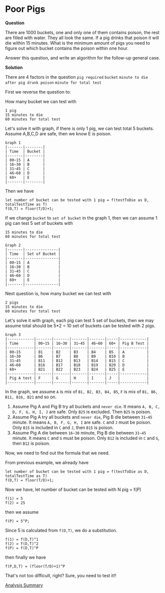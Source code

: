 # Poor Pigs

<strong>Question</strong>

There are 1000 buckets, one and only one of them contains poison, the rest are filled with water. They all look the same. If a pig drinks that poison it will die within 15 minutes. What is the minimum amount of pigs you need to figure out which bucket contains the poison within one hour.

Answer this question, and write an algorithm for the follow-up general case.

<strong>Solution</strong>

There are 4 factors in the question `pig required` `bucket` `minute to die after pig drunk poison` `minute for total test`

First we reverse the question to:

How many bucket we can test with

	1 pig
	15 minutes to die
	60 minutes for total test

Let's solve it with graph, if there is only 1 pig, we can test total 5 buckets.
Assume A,B,C,D are safe, then we know E is poison.

	Graph 1
	|-------|--------|
	| Time  | Bucket |
	|-------|--------|
	| 00~15 | A      |
	| 16~30 | B      |
	| 31~45 | C      |
	| 46~60 | D      |
	| 60+   | E      |
	|-------|--------|
	
Then we have

	let number of bucket can be tested with 1 pig = f(testToDie as D, totalTestTime as T)
	f(D,T) = floor(T/D)+1;

If we change `bucket` to `set of bucket` in the graph 1, then we can assume 1 pig can test 5 set of buckets with

	15 minutes to die
	60 minutes for total test

	Graph 2
	|-------|---------------|
	| Time  | Set of Bucket |
	|-------|---------------|
	| 00~15 | A             |
	| 16~30 | B             |
	| 31~45 | C             |
	| 46~60 | D             |
	| 60+   | E             |
	|-------|---------------|

Next question is, how many bucket we can test with
	
	2 pigs
	15 minutes to die
	60 minutes for total test
	
Let's solve it with graph, each pig can test 5 set of buckets, then we may assume total should be 5*2 = 10 set of buckets can be tested with 2 pigs.

	Graph 3
	|------------|-------|-------|-------|-------|-----|------------|
	| Time       | 00~15 | 16~30 | 31~45 | 46~60 | 60+ | Pig B Test |
	|------------|-------|-------|-------|-------|-----|------------|
	| 00~15      | B1    | B2    | B3    | B4    | B5  | A          |
	| 16~30      | B6    | B7    | B8    | B9    | B10 | B          |
	| 31~45      | B11   | B12   | B13   | B14   | B15 | C          |
	| 46~60      | B16   | B17   | B18   | B19   | B20 | D          |
	| 60+        | B21   | B22   | B23   | B24   | B25 | E          |
	|------------|-------|-------|-------|-------|-----|------------|
	| Pig A test | F     | G     | H     | I     | J   |            |
	|------------|-------|-------|-------|-------|-----|------------|

In the graph, we assume `A` is mix of `B1, B2, B3, B4, B5`, `F` is mix of `B1, B6, B11, B16, B21` and so on.

1. Assume Pig A and Pig B try all buckets and `never die`. It means `A, B, C, D, F, G, H, I, J` are safe. Only `B25` is excluded. Then `B25` is poison.
2. Assume Pig A try all buckets and `never die`, Pig B die between `31~45` minute. It means `A, B, F, G, H, I` are safe. `C` and `J` must be poison. Only `B15` is included in `C` and `J`, then `B15` is poison.
3. Assume Pig A die between `16~30` minute, Pig B die between `31~45` minute. It means `C` and `G` must be poison. Only `B12` is included in `C` and `G`, then `B12` is poison.

Now, we need to find out the formula that we need.

From previous example, we already have

	let number of bucket can be tested with 1 pig = f(testToDie as D, totalTestTime as T)
	f(D,T) = floor(T/D)+1;
	
Now we have, let number of bucket can be tested with N pig = f(P)

	f(1) = 5
	f(2) = 25
	
then we assume

	f(P) = 5^P;

Since 5 is calculated from `f(D,T)`, we do a substitution.

	f(1) = f(D,T)^1
	f(2) = f(D,T)^2 
	f(P) = f(D,T)^P
	
then finally we have
	
	f(P,D,T) = (floor(T/D)+1)^P
	
That's not too difficult, right? Sure, you need to test it!!
	
[Analysis Summary](https://github.com/RaysonYeungHK/problem_solving/tree/master/LeetCode/src/com/codepicker/exercise/poorpig/test_results.jpg)